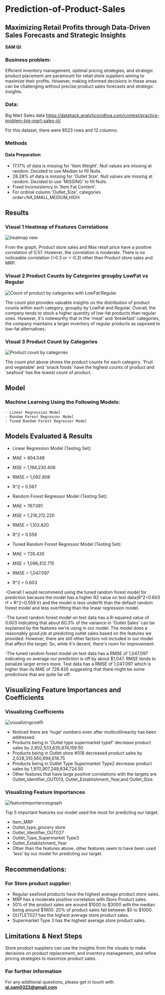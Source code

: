# Prediction-of-Product-Sales
## Maximizing Retail Profits through Data-Driven Sales Forecasts and Strategic Insights

**SAM QI**: 

### Business problem:

Efficient inventory management, optimal pricing strategies, and strategic product placement are paramount for retail store suppliers aiming to maximize their profits. However, making informed decisions in these areas can be challenging without precise product sales forecasts and strategic insights.

### Data:
Big Mart Sales data
https://datahack.analyticsvidhya.com/contest/practice-problem-big-mart-sales-iii/

For this dataset, there were 8523 rows and 12 columns.


### Methods 
#### Data Preparation

- 17.17% of data is missing for 'Item Weight'. Null values are missing at random. Decided to use Median to fill Nulls.
- 28.28% of data is missing for 'Outlet Size'. Null values are missing at random. Decided to use 'MISSING' to fill Nulls.
- Fixed Inconsistency in 'Item Fat Content'.
- For ordinal column 'Outlet_Size', categories order=NA,SMALL,MEDIUM,HIGH


## Results

### Visual 1 Heatmap of Features Correlations

![heatmap new](https://github.com/Qisam0322/Prediction-of-Product-Sales/assets/144630065/02ed5fb5-f0b5-46d9-80f7-cb69a06d452d)

From the graph, Product store sales and Max retail price have a positive correlation of 0.57. However, the correlation is moderate. There is no noticeable correlation (>0.3 or <-0.3) other than Product store sales and MRP.

### Visual 2 Product Counts by Categories groupby LowFat vs Regular

![Count of product by categories with LowFat:Regular](https://github.com/Qisam0322/Prediction-of-Product-Sales/assets/144630065/cc23b880-7f9a-4352-8192-013c85e6cb20)

The count plot provides valuable insights on the distribution of product counts within each category, groupby by LowFat and Regular. Overall, the company tends to stock a higher quantity of low-fat products than regular ones. However, it's noteworthy that in the 'meat' and 'breakfast' categories, the company maintains a larger inventory of regular products as opposed to low-fat alternatives.

### Visual 3 Product Count by Categories

![Product count by categories](https://github.com/Qisam0322/Prediction-of-Product-Sales/assets/144630065/9c9eb747-1b64-47fc-bd21-d1a2d2d3c913)

The count plot above shows the product counts for each category. 'Fruit and vegetable' and 'snack foods' have the highest counts of product and 'seafood' has the lowest count of product.

## Model

### Machine Learning Using the Following Models:
    - Linear Regression Model
    - Random Forest Regressor Model
    - Tuned Random Forest Regressor Model
    
## Models Evaluated & Results

- Linear Regression Model (Testing Set):
 - MAE = 804.048
 - MSE = 1,194,230.406
 - RMSE = 1,092.808
 - R^2 = 0.567

- Random Forest Regressor Model (Testing Set):
 - MAE = 767.081
 - MSE = 1,216,212.220
 - RMSE = 1,102.820
 - R^2 = 0.559

- Tuned Random Forest Regressor Model (Testing Set):
 - MAE = 728.426
 - MSE = 1,096,412.715
 - RMSE = 1,047.097
 - R^2 = 0.603

-Overall I would recommend using the tuned random forest model for prediction because the model has a higher R2 value on test data(R^2=0.603 rf > R^2=0.559 lr) and the model is less underfit than the default random forest model and less overfitting than the linear regression model. 

-The tuned random forest model on test data has a R-squared value of 0.603 indicating that about 60.3% of the variance in 'Outlet Sales' can be explained by the features we're using in our model. The model does a reasonably good job at predicting outlet sales based on the features we provided. However, there are still other factors not included in our model that affect the target. So, while it's decent, there's room for improvement.

-The tuned random forest model on test data has a RMSE of 1,047.097 indicating on average our prediction is off by about $1,047.
RMSE tends to penalize larger errors more. Test data has a RMSE of 1,047.097 which is higher than its MAE of 728.426 suggesting that there might be some predictions that are quite far off. 

## Visualizing Feature Importances and Coefficients
### Visualizing Coefficients
![visualizingcoeffi ](https://github.com/Qisam0322/Prediction-of-Product-Sales/assets/144630065/34477326-9c8c-4172-b31d-49ec9c22833f)
- Noticed there are 'huge' numbers even after multicollinearity has been addressed. 
- Products being in 'Outlet type supermarket type1' decrease product sales by 2,802,533,635,874,159.50
- Products being in Outlet store #018 decreased product sales by 2,028,310,560,894,618.75
- Products being in Outlet Type Supermarket Type2 decrease product sales by 1,970,907,249,834,724.50
- Other features that have large positive correlations with the targets are Outlet_Identifier_OUT013, Outlet_Establishment_Year,and Outlet_Size.

### Visualizing Feature Importances
![featureimportancesgraph](https://github.com/Qisam0322/Prediction-of-Product-Sales/assets/144630065/18fa5f2b-2db6-49a2-9ba2-81c8a69b1fda)

Top 5 important features our model used the most for predicting our target.
- Item_MRP
- Outlet_type_grocery store
- Outlet_Identifier_OUT027
- Outlet_Type_Supermarket Type3
- Outlet_Establishment_Year
- Other than the features above, other features seem to have been used 'less' by our model for predicting our target. 

## Recommendations:
### For Store product supplier:

- Regular seafood products have the highest average product store sales.
- MRP has a moderate positive correlation with Store Product sales. 
- 50% of the product sales are around $1000 to $3000 with the median being around $1900. 25% of product sales fall between $0 to $1000.
- OUTLET027 has the highest average store product sales.
- Supermarket Type 3 has the highest average store product sales.

## Limitations & Next Steps

Store product suppliers can use the insights from the visuals to make decisions on product replacement, and inventory management, and refine pricing strategies to maximize product sales. 

### For further information


For any additional questions, please get in touch with **qi.sam0322@gmail.com**

